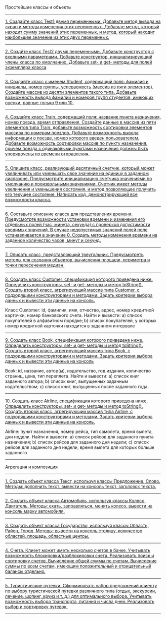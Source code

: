 Простейшие классы и объекты
_________________________________________________________________________________________________________________________________________________________________________________
[1. Создайте класс Test1 двумя переменными. Добавьте метод вывода на экран и методы изменения этих
переменных. Добавьте метод, который находит сумму значений этих переменных, и метод, который находит
наибольшее значение из этих двух переменных.](https://github.com/crptbosyak/EducationJava/blob/main/IntroductionToJavaOnline/src/programming_with_classes/test1/Test1.java)
_________________________________________________________________________________________________________________________________________________________________________________
[2. Создйте класс Test2 двумя переменными. Добавьте конструктор с входными параметрами. Добавьте
конструктор, инициализирующий члены класса по умолчанию. Добавьте set- и get- методы для полей экземпляра
класса](https://github.com/crptbosyak/EducationJava/blob/main/IntroductionToJavaOnline/src/programming_with_classes/test2/Test2.java)
_________________________________________________________________________________________________________________________________________________________________________________
[3. Создайте класс с именем Student, содержащий поля: фамилия и инициалы, номер группы, успеваемость (массив
из пяти элементов). Создайте массив из десяти элементов такого типа. Добавьте возможность вывода фамилий и
номеров групп студентов, имеющих оценки, равные только 9 или 10.](https://github.com/crptbosyak/EducationJava/blob/main/IntroductionToJavaOnline/src/programming_with_classes/students/Students.java)
_________________________________________________________________________________________________________________________________________________________________________________
[4. Создайте класс Train, содержащий поля: название пункта назначения, номер поезда, время отправления.
Создайте данные в массив из пяти элементов типа Train, добавьте возможность сортировки элементов массива по
номерам поездов. Добавьте возможность вывода информации о поезде, номер которого введен пользователем.
Добавьте возможность сортировки массив по пункту назначения, причем поезда с одинаковыми пунктами
назначения должны быть упорядочены по времени отправления.
](https://github.com/crptbosyak/EducationJava/blob/main/IntroductionToJavaOnline/src/programming_with_classes/train/Train.java)
_________________________________________________________________________________________________________________________________________________________________________________
[5. Опишите класс, реализующий десятичный счетчик, который может увеличивать или уменьшать свое значение
на единицу в заданном диапазоне. Предусмотрите инициализацию счетчика значениями по умолчанию и
произвольными значениями. Счетчик имеет методы увеличения и уменьшения состояния, и метод
позволяющее получить его текущее состояние. Написать код, демонстрирующий все возможности класса.](https://github.com/crptbosyak/EducationJava/blob/main/IntroductionToJavaOnline/src/programming_with_classes/counter/Counter.java)
_________________________________________________________________________________________________________________________________________________________________________________
[6. Составьте описание класса для представления времени. Предусмотрте возможности установки времени и
изменения его отдельных полей (час, минута, секунда) с проверкой допустимости вводимых значений. В случае
недопустимых значений полей поле устанавливается в значение 0. Создать методы изменения времени на
заданное количество часов, минут и секунд.
](https://github.com/crptbosyak/EducationJava/blob/main/IntroductionToJavaOnline/src/programming_with_classes/time/Time.java)
_________________________________________________________________________________________________________________________________________________________________________________
[7. Описать класс, представляющий треугольник. Предусмотреть методы для создания объектов, вычисления
площади, периметра и точки пересечения медиан.](https://github.com/crptbosyak/EducationJava/blob/main/IntroductionToJavaOnline/src/programming_with_classes/triangle/Triangle.java)
_________________________________________________________________________________________________________________________________________________________________________________
[8. Создать класс Customer, спецификация которого приведена ниже. Определить конструкторы, set- и get- методы
и метод toString(). Создать второй класс, агрегирующий массив типа Customer, с подходящими конструкторами
и методами. Задать критерии выбора данных и вывести эти данные на консоль.](https://github.com/crptbosyak/EducationJava/tree/main/IntroductionToJavaOnline/src/programming_with_classes/customer)

Класс Customer: id, фамилия, имя, отчество, адрес, номер кредитной карточки, номер банковского счета.
Найти и вывести:
a) список покупателей в алфавитном порядке;
b) список покупателей, у которых номер кредитной карточки находится в заданном интервале
_________________________________________________________________________________________________________________________________________________________________________________
[9. Создать класс Book, спецификация которого приведена ниже. Определить конструкторы, set- и get- методы и
метод toString(). Создать второй класс, агрегирующий массив типа Book, с подходящими конструкторами и
методами. Задать критерии выбора данных и вывести эти данные на консоль](https://github.com/crptbosyak/EducationJava/tree/main/IntroductionToJavaOnline/src/programming_with_classes/book)

Book: id, название, автор(ы), издательство, год издания, количество страниц, цена, тип переплета.
Найти и вывести:
a) список книг заданного автора;
b) список книг, выпущенных заданным издательством;
c) список книг, выпущенных после заданного года.
_________________________________________________________________________________________________________________________________________________________________________________
[10. Создать класс Airline, спецификация которого приведена ниже. Определить конструкторы, set- и get- методы
и метод toString(). Создать второй класс, агрегирующий массив типа Airline, с подходящими конструкторами и
методами. Задать критерии выбора данных и вывести эти данные на консоль.](https://github.com/crptbosyak/EducationJava/tree/main/IntroductionToJavaOnline/src/programming_with_classes/airline)

Airline: пункт назначения, номер рейса, тип самолета, время вылета, дни недели.
Найти и вывести:
a) список рейсов для заданного пункта назначения;
b) список рейсов для заданного дня недели;
c) список рейсов для заданного дня недели, время вылета для которых больше заданного
_________________________________________________________________________________________________________________________________________________________________________________
Агрегация и композиция

_________________________________________________________________________________________________________________________________________________________________________________
[1. Создать объект класса Текст, используя классы Предложение, Слово. Методы: дополнить текст, вывести на
консоль текст, заголовок текста.](https://github.com/crptbosyak/EducationJava/tree/main/IntroductionToJavaOnline/src/programming_with_classes/text)
_________________________________________________________________________________________________________________________________________________________________________________
[2. Создать объект класса Автомобиль, используя классы Колесо, Двигатель. Методы: ехать, заправляться,
менять колесо, вывести на консоль марку автомобиля.](https://github.com/crptbosyak/EducationJava/tree/main/IntroductionToJavaOnline/src/programming_with_classes/car)
_________________________________________________________________________________________________________________________________________________________________________________
[3. Создать объект класса Государство, используя классы Область, Район, Город. Методы: вывести на консоль
столицу, количество областей, площадь, областные центры.](https://github.com/crptbosyak/EducationJava/tree/main/IntroductionToJavaOnline/src/programming_with_classes/state)
_________________________________________________________________________________________________________________________________________________________________________________
[4. Счета. Клиент может иметь несколько счетов в банке. Учитывать возможность блокировки/разблокировки
счета. Реализовать поиск и сортировку счетов. Вычисление общей суммы по счетам. Вычисление суммы по
всем счетам, имеющим положительный и отрицательный балансы отдельно.](https://github.com/crptbosyak/EducationJava/tree/main/IntroductionToJavaOnline/src/programming_with_classes/bank)
_________________________________________________________________________________________________________________________________________________________________________________
[5. Туристические путевки. Сформировать набор предложений клиенту по выбору туристической путевки
различного типа (отдых, экскурсии, лечение, шопинг, круиз и т. д.) для оптимального выбора. Учитывать
возможность выбора транспорта, питания и числа дней. Реализовать выбор и сортировку путевок.](https://github.com/crptbosyak/EducationJava/tree/main/IntroductionToJavaOnline/src/programming_with_classes/tour_agency)
_________________________________________________________________________________________________________________________________________________________________________________
